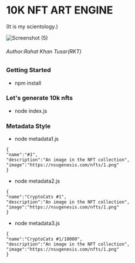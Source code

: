 # 10K NFT ART ENGINE
(It is my scientology.) 

![Screenshot (5)](https://user-images.githubusercontent.com/69615463/193983980-ec751d28-0989-4daf-84c9-3c38e2270b06.png)

<h6>Author:Rahat Khan Tusar(RKT)</h6>


<h3>Getting Started</h3>

+ npm install

<h3>Let's generate 10k nfts</h3>

+ node index.js

<h3>Metadata Style</h3>

+ node metadata1.js

```
{
"name":"#1",
"description":"An image in the NFT collection",
"image":"https://nsugenesis.com/nfts/1.png"
}
```

+ node metadata2.js

```
{
"name":"CryptoCats #1",
"description":"An image in the NFT collection",
"image":"https://nsugenesis.com/nfts/1.png"
}

```

+ node metadata3.js

```
{
"name":"CryptoCats #1/10000",
"description":"An image in the NFT collection",
"image":"https://nsugenesis.com/nfts/1.png"
}

```
